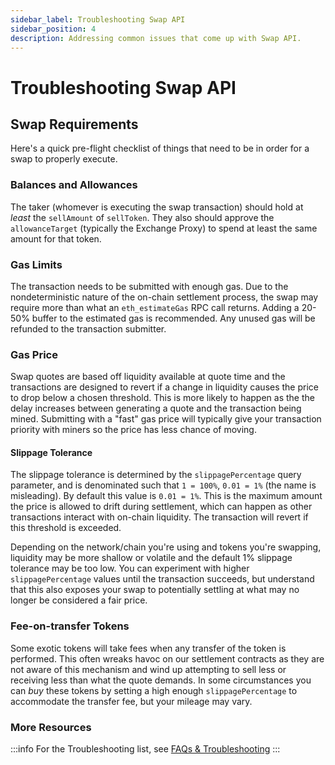 ```yaml
---
sidebar_label: Troubleshooting Swap API
sidebar_position: 4
description: Addressing common issues that come up with Swap API.
---
```



# Troubleshooting Swap API

## Swap Requirements

Here's a quick pre-flight checklist of things that need to be in order for a swap to properly execute.

### Balances and Allowances

The taker (whomever is executing the swap transaction) should hold at _least_ the `sellAmount` of `sellToken`. They also should approve the `allowanceTarget` (typically the Exchange Proxy) to spend at least the same amount for that token.

### Gas Limits

The transaction needs to be submitted with enough gas. Due to the nondeterministic nature of the on-chain settlement process, the swap may require more than what an `eth_estimateGas` RPC call returns. Adding a 20-50% buffer to the estimated gas is recommended. Any unused gas will be refunded to the transaction submitter.

### Gas Price

Swap quotes are based off liquidity available at quote time and the transactions are designed to revert if a change in liquidity causes the price to drop below a chosen threshold. This is more likely to happen as the the delay increases between generating a quote and the transaction being mined. Submitting with a "fast" gas price will typically give your transaction priority with miners so the price has less chance of moving.

#### Slippage Tolerance

The slippage tolerance is determined by the `slippagePercentage` query parameter, and is denominated such that `1 = 100%`, `0.01 = 1%` (the name is misleading). By default this value is `0.01 = 1%`. This is the maximum amount the price is allowed to drift  during settlement, which can happen as other transactions interact with on-chain liquidity. The transaction will revert if this threshold is exceeded.

Depending on the network/chain you're using and tokens you're swapping, liquidity may be more shallow or volatile and the default 1% slippage tolerance may be too low. You can experiment with higher `slippagePercentage` values until the transaction succeeds, but understand that this also exposes your swap to potentially settling at what may no longer be considered a fair price.

### Fee-on-transfer Tokens

Some exotic tokens will take fees when any transfer of the token is performed. This often wreaks havoc on our settlement contracts as they are not aware of this mechanism and wind up attempting to sell less or receiving less than what the quote demands. In some circumstances you can _buy_ these tokens by setting a high enough `slippagePercentage` to accommodate the transfer fee, but your mileage may vary.

### More Resources

:::info
For the Troubleshooting list, see [FAQs & Troubleshooting](/developer-resources/faqs-and-troubleshooting)
:::
